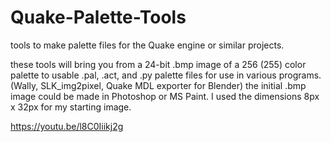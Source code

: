 # Quake-Palette-Tools
tools to make palette files for the Quake engine or similar projects.

these tools will bring you from a 24-bit .bmp image of a 256 (255) color palette to usable .pal, .act, and .py palette files for use in various programs. (Wally, SLK_img2pixel, Quake MDL exporter for Blender)
the initial .bmp image could be made in Photoshop or MS Paint. I used the dimensions 8px x 32px for my starting image.

https://youtu.be/l8C0Iiikj2g
